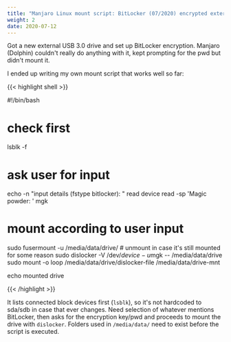 ```yaml
---
title: "Manjaro Linux mount script: BitLocker (07/2020) encrypted external drive"
weight: 2
date: 2020-07-12
---
```


Got a new external USB 3.0 drive and set up BitLocker encryption. Manjaro (Dolphin) couldn't really do anything with it, kept prompting for the pwd but didn't mount it.

I ended up writing my own mount script that works well so far:

{{< highlight shell >}}

#!/bin/bash

# check first
lsblk -f

# ask user for input
echo -n "input details (fstype bitlocker): "
read device
read -sp 'Magic powder: ' mgk

# mount according to user input
sudo fusermount -u /media/data/drive/ # unmount in case it's still mounted for some reason
sudo dislocker -V /dev/$device -u$mgk -- /media/data/drive
sudo mount -o loop /media/data/drive/dislocker-file /media/data/drive-mnt

echo mounted drive

{{< /highlight >}}

It lists connected block devices first (`lsblk`), so it's not hardcoded to sda/sdb in case that ever changes. Need selection of whatever mentions BitLocker, then asks for the encryption key/pwd and proceeds to mount the drive with `dislocker`. Folders used in `/media/data/` need to exist before the script is executed.